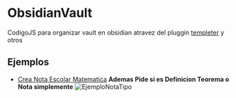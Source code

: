 # ObsidianVault
CodigoJS para organizar vault en obsidian atravez del pluggin [templeter](https://github.com/SilentVoid13/Templater) y otros 


## Ejemplos
- [Crea Nota Escolar Matematica](https://github.com/Byc-tor/ObsidianVault/blob/main/tp.Materia_TipoDeNota) **Ademas Pide si es Definicion Teorema o Nota simplemente**
![EjemploNotaTipo](https://user-images.githubusercontent.com/102017108/218908494-d91c9ad1-2e64-45d7-9df8-60ede9e0206a.png)
